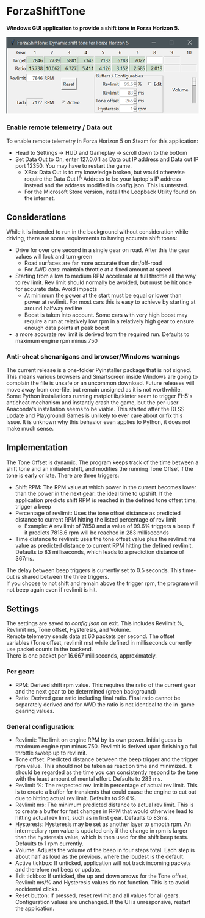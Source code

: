 # ForzaShiftTone

**Windows GUI application to provide a shift tone in Forza Horizon 5.**

![example v0.4 BMW M5 2018](images/sample-BMW-M5-2018-9.png)

### Enable remote telemetry / Data out
To enable remote telemetry in Forza Horizon 5 on Steam for this application: 
- Head to Settings -> HUD and Gameplay -> scroll down to the bottom
- Set Data Out to On, enter 127.0.0.1 as Data out IP address and Data out IP port 12350. You may have to restart the game.
  - XBox Data Out is to my knowledge broken, but would otherwise require the Data Out IP Address to be your laptop's IP address instead and the address modified in config.json. This is untested.
  - For the Microsoft Store version, install the Loopback Utility found on the internet.

## Considerations

While it is intended to run in the background without consideration while driving, there are some requirements to having accurate shift tones:
- Drive for over one second in a single gear on road. After this the gear values will lock and turn green
  - Road surfaces are far more accurate than dirt/off-road
  - For AWD cars: maintain throttle at a fixed amount at speed
- Starting from a low to medium RPM accelerate at full throttle all the way to rev limit. Rev limit should normally be avoided, but must be hit once for accurate data. Avoid impacts
  - At minimum the power at the start must be equal or lower than power at revlimit. For most cars this is easy to achieve by starting at around halfway redline
  - Boost is taken into account. Some cars with very high boost may require a run at relatively low rpm in a relatively high gear to ensure enough data points at peak boost
- a more accurate rev limit is derived from the required run. Defaults to maximum engine rpm minus 750

### Anti-cheat shenanigans and browser/Windows warnings

The current release is a one-folder Pyinstaller package that is not signed. This means various browsers and Smartscreen inside Windows are going to complain the file is unsafe or an uncommon download. Future releases will move away from one-file, but remain unsigned as it is not worthwhile.  
Some Python installations running matplotlib/tkinter seem to trigger FH5's anticheat mechanism and instantly crash the game, but the per-user Anaconda's installation seems to be viable. This started after the DLSS update and Playground Games is unlikely to ever care about or fix this issue. It is unknown why this behavior even applies to Python, it does not make much sense.

## Implementation
The Tone Offset is dynamic. The program keeps track of the time between a shift tone and an initiated shift, and modifies the running Tone Offset if the tone is early or late.
There are three triggers:
- Shift RPM: The RPM value at which power in the current becomes lower than the power in the next gear: the ideal time to upshift. If the application predicts shift RPM is reached in the defined tone offset time, trigger a beep
- Percentage of revlimit: Uses the tone offset distance as predicted distance to current RPM hitting the listed percentage of rev limit
  - Example: A rev limit of 7850 and a value of 99.6% triggers a beep if it predicts 7818.6 rpm will be reached in 283 milliseconds
- Time distance to revlimit: uses the tone offset value plus the revlimit ms value as predicted distance to current RPM hitting the defined revlimit. Defaults to 83 milliseconds, which leads to a prediction distance of 367ms.

The delay between beep triggers is currently set to 0.5 seconds. This time-out is shared between the three triggers.  
If you choose to not shift and remain above the trigger rpm, the program will not beep again even if revlimit is hit.

## Settings
The settings are saved to _config.json_ on exit. This includes Revlimit %, Revlimit ms, Tone offset, Hysteresis, and Volume.  
Remote telemetry sends data at 60 packets per second. The offset variables (Tone offset, revlimit ms) while defined in milliseconds currently use packet counts in the backend.  
There is one packet per 16.667 milliseconds, approximately.

### Per gear:
- RPM: Derived shift rpm value. This requires the ratio of the current gear and the next gear to be determined (green background)
- Ratio: Derived gear ratio including final ratio. Final ratio cannot be separately derived and for AWD the ratio is not identical to the in-game gearing values.

### General configuration:
- Revlimit: The limit on engine RPM by its own power. Initial guess is maximum engine rpm minus 750. Revlimit is derived upon finishing a full throttle sweep up to revlimit.
- Tone offset: Predicted distance between the beep trigger and the trigger rpm value. This should not be taken as reaction time and minimized. It should be regarded as the time you can consistently respond to the tone with the least amount of mental effort. Defaults to 283 ms.
- Revlimit %: The respected rev limit in percentage of actual rev limit. This is to create a buffer for transients that could cause the engine to cut out due to hitting actual rev limit. Defaults to 99.6%.
- Revlimit ms: The minimum predicted distance to actual rev limit. This is to create a buffer for fast changes in RPM that would otherwise lead to hitting actual rev limit, such as in first gear. Defaults to 83ms.
- Hysteresis: Hysteresis may be set as another layer to smooth rpm. An intermediary rpm value is updated only if the change in rpm is larger than the hysteresis value, which is then used for the shift beep tests. Defaults to 1 rpm currently.
- Volume: Adjusts the volume of the beep in four steps total. Each step is about half as loud as the previous, where the loudest is the default.
- Active tickbox: If unticked, application will not track incoming packets and therefore not beep or update.
- Edit tickbox: If unticked, the up and down arrows for the Tone offset, Revlimit ms/% and Hysteresis values do not function. This is to avoid accidental clicks.
- Reset button: If pressed, reset revlimit and all values for all gears. Configuration values are unchanged. If the UI is unresponsive, restart the application.

